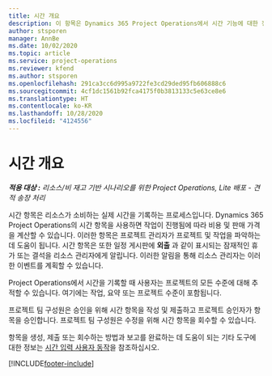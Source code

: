 ```yaml
---
title: 시간 개요
description: 이 항목은 Dynamics 365 Project Operations에서 시간 기능에 대한 정보를 제공합니다.
author: stsporen
manager: AnnBe
ms.date: 10/02/2020
ms.topic: article
ms.service: project-operations
ms.reviewer: kfend
ms.author: stsporen
ms.openlocfilehash: 291ca3cc6d995a9722fe3cd29ded95fb606888c6
ms.sourcegitcommit: 4cf1dc1561b92fca4175f0b3813133c5e63ce8e6
ms.translationtype: HT
ms.contentlocale: ko-KR
ms.lasthandoff: 10/28/2020
ms.locfileid: "4124556"
---
```

# <a name="time-overview"></a>시간 개요

_**적용 대상 :** 리소스/비 재고 기반 시나리오를 위한 Project Operations, Lite 배포 - 견적 송장 처리_

시간 항목은 리소스가 소비하는 실제 시간을 기록하는 프로세스입니다. Dynamics 365 Project Operations의 시간 항목을 사용하면 작업이 진행됨에 따라 비용 및 판매 가격을 계산할 수 있습니다. 이러한 항목은 프로젝트 관리자가 프로젝트 및 작업을 파악하는 데 도움이 됩니다. 시간 항목은 또한 일정 게시판에 **외출** 과 같이 표시되는 잠재적인 휴가 또는 결석을 리소스 관리자에게 알립니다. 이러한 알림을 통해 리소스 관리자는 이러한 이벤트를 계획할 수 있습니다.

Project Operations에서 시간을 기록할 때 사용자는 프로젝트의 모든 수준에 대해 추적할 수 있습니다. 여기에는 작업, 요약 또는 프로젝트 수준이 포함됩니다.

프로젝트 팀 구성원은 승인을 위해 시간 항목을 작성 및 제출하고 프로젝트 승인자가 항목을 승인합니다. 프로젝트 팀 구성원은 수정을 위해 시간 항목을 회수할 수 있습니다.

항목을 생성, 제출 또는 회수하는 방법과 보고를 완료하는 데 도움이 되는 기타 도구에 대한 정보는 [시간 입력 사용자 동작](ui-behavior-time.md)을 참조하십시오.



[!INCLUDE[footer-include](../includes/footer-banner.md)]